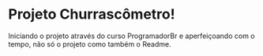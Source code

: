 <h1>Projeto Churrascômetro!</h1>
<p>Iniciando o projeto através do curso ProgramadorBr e aperfeiçoando com o tempo, não só o projeto como também o Readme. </p>